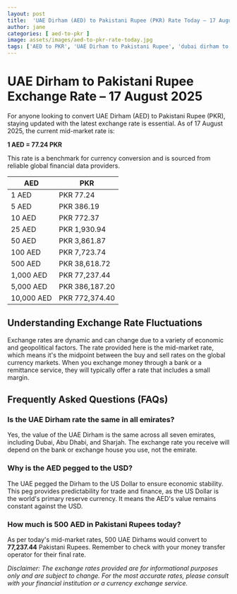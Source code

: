 ```yaml
---
layout: post
title:  'UAE Dirham (AED) to Pakistani Rupee (PKR) Rate Today – 17 August 2025'
author: jane
categories: [ aed-to-pkr ]
image: assets/images/aed-to-pkr-rate-today.jpg
tags: ['AED to PKR', 'UAE Dirham to Pakistani Rupee', 'dubai dirham to pkr', 'dirham rate in pakistan today', 'uae exchange rate pakistan']
---
```


# UAE Dirham to Pakistani Rupee Exchange Rate – 17 August 2025

For anyone looking to convert UAE Dirham (AED) to Pakistani Rupee (PKR), staying updated with the latest exchange rate is essential. As of 17 August 2025, the current mid-market rate is:

**1 AED = 77.24 PKR**

This rate is a benchmark for currency conversion and is sourced from reliable global financial data providers.

| AED | PKR |
| --- | --- |
| 1 AED | PKR 77.24 |
| 5 AED | PKR 386.19 |
| 10 AED | PKR 772.37 |
| 25 AED | PKR 1,930.94 |
| 50 AED | PKR 3,861.87 |
| 100 AED | PKR 7,723.74 |
| 500 AED | PKR 38,618.72 |
| 1,000 AED | PKR 77,237.44 |
| 5,000 AED | PKR 386,187.20 |
| 10,000 AED | PKR 772,374.40 |


## Understanding Exchange Rate Fluctuations

Exchange rates are dynamic and can change due to a variety of economic and geopolitical factors. The rate provided here is the mid-market rate, which means it's the midpoint between the buy and sell rates on the global currency markets. When you exchange money through a bank or a remittance service, they will typically offer a rate that includes a small margin.

## Frequently Asked Questions (FAQs)

### Is the UAE Dirham rate the same in all emirates?

Yes, the value of the UAE Dirham is the same across all seven emirates, including Dubai, Abu Dhabi, and Sharjah. The exchange rate you receive will depend on the bank or exchange house you use, not the emirate.

### Why is the AED pegged to the USD?

The UAE pegged the Dirham to the US Dollar to ensure economic stability. This peg provides predictability for trade and finance, as the US Dollar is the world's primary reserve currency. It means the AED's value remains constant against the USD.

### How much is 500 AED in Pakistani Rupees today?

As per today's mid-market rates, 500 UAE Dirhams would convert to **77,237.44** Pakistani Rupees. Remember to check with your money transfer operator for their final rate.



*Disclaimer: The exchange rates provided are for informational purposes only and are subject to change. For the most accurate rates, please consult with your financial institution or a currency exchange service.*
